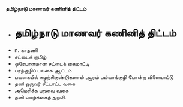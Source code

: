 **தமிழ்நாடு மாணவர் கணினித் திட்டம்**
- # தமிழ்நாடு மாணவர் கணினித் திட்டம்
- n. காதணி
- சட்டைக் குமிழ்
- ஒரேபாளமான சட்டைக் கைமாட்டி
- பரற்குழிப் பலகை ஆட்டம்
- பலகையில் சுழற்சிகுண்டுகளால் ஆரம் பல்லாங்குழி போன்ற  விளையாட்டு
- தனி ஒருவர் சீட்டாட்ட வகை
- அமெரிக்க பறவை வகை
- தனி வாழ்க்கைத் துறவி.

